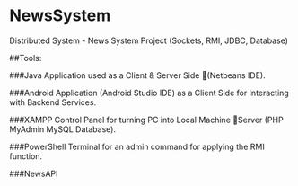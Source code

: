 # NewsSystem
Distributed System - News System Project (Sockets, RMI, JDBC, Database)

##Tools:

###Java Application used as a Client & Server Side (Netbeans IDE).

###Android Application (Android Studio IDE) as a Client Side for Interacting with Backend Services. 

###XAMPP Control Panel for turning PC into Local Machine Server (PHP MyAdmin MySQL Database). 

###PowerShell Terminal for an admin command for applying the RMI function. 

###NewsAPI
